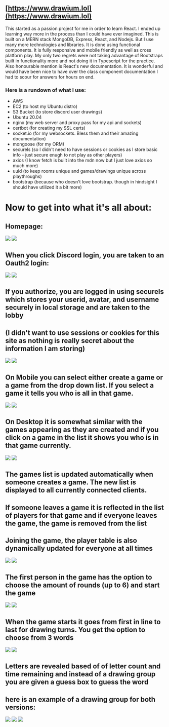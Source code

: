 ## [https://www.drawium.lol](https://www.drawium.lol)

This started as a passion project for me in order to learn React. I ended up learning way more in the process than I could have ever imagined.
This is built on a MERN stack MongoDB, Express, React, and Nodejs. But I use many more technologies and libraries. It is done using functional components.
It is fully responsive and mobile friendly as well as cross platform play. My only two regrets were not taking advantage of Bootstraps built in functionality more
and not doing it in Typescript for the practice. 
Also honourable mention is React's new documentation. It is wonderful and would have been nice to have over the class component documentation I had to scour for answers for hours on end.

### Here is a rundown of what I use:
- AWS
- EC2 (to host my Ubuntu distro)
- S3 Bucket (to store discord user drawings)
- Ubuntu 20.04
- nginx (my web server and proxy pass for my api and sockets)
- certbot (for creating my SSL certs)
- socket.io (for my websockets. Bless them and their amazing documentation)
- mongoose (for my ORM)
- securels (so I didn't need to have sessions or cookies as I store basic info - just secure enugh to not play as other players)
- axios (I know fetch is built into the mdn now but I just love axios so much more)
- uuid (to keep rooms unique and games/drawings unique across playthroughs)
- bootstrap (because who doesn't love bootstrap. though in hindsight I should have utilized it a bit more)

# Now to get into what it's all about:

## Homepage:
![](https://i.imgur.com/ojzyI8i.png)  ![](https://i.imgur.com/XCBnzdq.png) 

## When you click Discord login, you are taken to an Oauth2 login:
![](https://i.imgur.com/R69Lqui.png)   ![](https://i.imgur.com/ZGzw5IJ.png)


## If you authorize, you are logged in using securels which stores your userid, avatar, and username securely in local storage and are taken to the lobby
## (I didn't want to use sessions or cookies for this site as nothing is really secret about the information I am storing)

![](https://i.imgur.com/ok9sQAe.png)    ![](https://i.imgur.com/yYJ88x7.png)


## On Mobile you can select either create a game or a game from the drop down list. If you select a game it tells you who is all in that game.


![](https://i.imgur.com/GfUHKsT.png) ![](https://i.imgur.com/xINyZIb.png)

## On Desktop it is somewhat similar with the games appearing as they are created and if you click on a game in the list it shows you who is in that game currently.
![](https://i.imgur.com/03VWgk8.png) ![](https://i.imgur.com/HZ0Hmxa.png)

## The games list is updated automatically when someone creates a game. The new list is displayed to all currently connected clients. 
## If someone leaves a game it is reflected in the list of players for that game and if everyone leaves the game, the game is removed from the list

## Joining the game, the player table is also dynamically updated for everyone at all times
![](https://i.imgur.com/STkF8P8.png)  ![](https://i.imgur.com/aom2imz.png)

## The first person in the game has the option to choose the amount of rounds (up to 6) and start the game

![](https://i.imgur.com/rZrxguC.png) ![](https://i.imgur.com/vIHeShH.png)

## When the game starts it goes from first in line to last for drawing turns. You get the option to choose from 3 words

![](https://i.imgur.com/xzD4D5X.png)  ![](https://i.imgur.com/mRMSclP.png)

## Letters are revealed based of of letter count and time remaining and instead of a drawing group you are given a guess box to guess the word
## here is an example of a drawing group for both versions:

![](https://i.imgur.com/S9xhGfr.png)  ![](https://i.imgur.com/j25lAG0.png) ![](https://i.imgur.com/ED08eCG.png)

